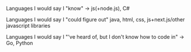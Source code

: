 Languages I would say I "know" -> js(+node.js), C#

Languages I would say I "could figure out"  java, html, css, js+next.js/other javascript libraries

Languages I would say I "'ve heard of, but I don't know how to code in" -> Go, Python
